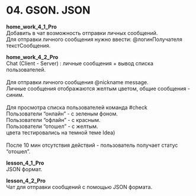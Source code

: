 <h1> 04. GSON. JSON </h1>

<p>
<b> home_work_4_1_Pro </b><br>
Добавить в чат возможность отправки личных сообщений.<br>
Для отправки личного сообщения нужно ввести: @логинПолучателя текстСообщения. 
</p>

<p>
<b> home_work_4_2_Pro </b><br>
Chat (Client - Server) : личные сообщения + вывод списка пользователей.<br>
<br>
Для отправки личного сообщения @nickname message.<br>
Личные сообщения отображаются желтым цветом, общие сообщения - синим.<br>
<br>
Для просмотра списка пользователей команда #check<br>
Пользователи “онлайн” - с зеленым фоном.<br>
Пользователи “офлайн” - с красным.<br>
Пользователи “отошел” - с желтым.<br>
цвета тестировались на темной теме Idea)<br>
<br>
После 10 мин отсутствия действий - пользователь получает статус “отошел”. 
</p>

<p>
<b> lesson_4_1_Pro </b><br>
JSON формат.
</p>

<p>
<b> lesson_4_2_Pro </b><br>
Чат для отправки сообщений с помощью JSON формата.
</p>

